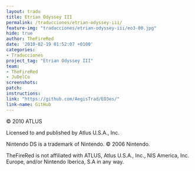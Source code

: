 ```yaml
---
layout: tradu
title: Etrian Odyssey III
permalink: /traducciones/etrian-odyssey-iii/
feature-img: "traducciones/etrian-odyssey-iii/eo3-00.jpg"
hide: true
author: TheFireRed
date: '2010-02-19 01:52:07 +0100'
categories:
- Traducciones
project_tag: "Etrian Odyssey III"
team:
- TheFireRed
- JuDelCo
screenshots:
patch:
instructions:
link: "https://github.com/AegisTrad/EO3es/"
link-name: GitHub
---
```


 

© 2010 ATLUS

Licensed to and published by Atlus U.S.A., Inc.

Nintendo DS is a trademark of Nintendo. © 2006 Nintendo.

TheFireRed is not affiliated with ATLUS, Atlus U.S.A., Inc., NIS America, Inc. Europe, and/or Nintendo Iberica, S.A in any way.
